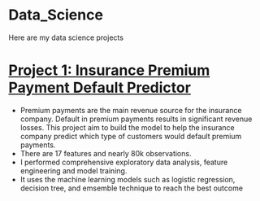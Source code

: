 # Data_Science
Here are my data science projects 

# [Project 1: Insurance Premium Payment Default Predictor](https://github.com/joanna-shu-wu/default_predictor.git)
* Premium payments are the main revenue source for the insurance company. Default in premium payments results in significant revenue losses. This project aim to build the model to help the insurance company predict which type of customers would default premium payments. 
* There are 17 features and nearly 80k observations.
* I performed comprehensive exploratory data analysis, feature engineering and model training.
* It uses the machine learning models such as logistic regression, decision tree, and emsemble technique to reach the best outcome

